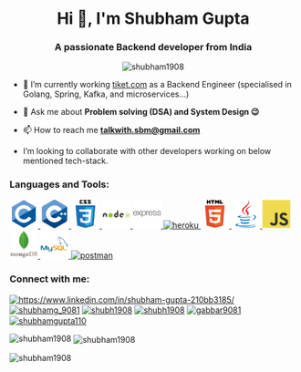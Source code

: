 <h1 align="center">Hi 👋, I'm Shubham Gupta</h1>
<h3 align="center">A passionate Backend developer from India</h3>

<p align="center"> <img src="https://komarev.com/ghpvc/?username=shubham1908&label=Profile%20views&color=0e75b6&style=flat" alt="shubham1908" /> </p>


- 🌱 I’m currently working [tiket.com](http://tiket.com/) as a Backend Engineer (specialised in Golang, Spring, Kafka, and microservices...)

- 💬 Ask me about **Problem solving (DSA) and System Design 😉**

- 📫 How to reach me **talkwith.sbm@gmail.com**

-  I’m looking to collaborate with other developers working on below mentioned tech-stack.



<h3 align="left">Languages and Tools:</h3>
<p align="left"> <a href="https://www.cprogramming.com/" target="_blank" rel="noreferrer"> <img src="https://raw.githubusercontent.com/devicons/devicon/master/icons/c/c-original.svg" alt="c" width="50" height="50"/> </a> <a href="https://www.w3schools.com/cpp/" target="_blank" rel="noreferrer"> <img src="https://raw.githubusercontent.com/devicons/devicon/master/icons/cplusplus/cplusplus-original.svg" alt="cplusplus" width="50" height="50"/> </a> <a href="https://www.w3schools.com/css/" target="_blank" rel="noreferrer"> <img src="https://raw.githubusercontent.com/devicons/devicon/master/icons/css3/css3-original-wordmark.svg" alt="css3" width="50" height="50"/> </a> <a href="https://nodejs.org" target="_blank" rel="noreferrer"> <img src="https://raw.githubusercontent.com/devicons/devicon/master/icons/nodejs/nodejs-original-wordmark.svg" alt="nodejs" width="50" height="50"/> </a> <a href="https://expressjs.com" target="_blank" rel="noreferrer"> <img src="https://raw.githubusercontent.com/devicons/devicon/master/icons/express/express-original-wordmark.svg" alt="express" width="50" height="50"/> </a> <a href="https://heroku.com" target="_blank" rel="noreferrer"> <img src="https://www.vectorlogo.zone/logos/heroku/heroku-icon.svg" alt="heroku" width="50" height="50"/> </a> <a href="https://www.w3.org/html/" target="_blank" rel="noreferrer"> <img src="https://raw.githubusercontent.com/devicons/devicon/master/icons/html5/html5-original-wordmark.svg" alt="html5" width="50" height="50"/> </a> <a href="https://www.java.com" target="_blank" rel="noreferrer"> <img src="https://raw.githubusercontent.com/devicons/devicon/master/icons/java/java-original.svg" alt="java" width="50" height="50"/> </a> <a href="https://developer.mozilla.org/en-US/docs/Web/JavaScript" target="_blank" rel="noreferrer"> <img src="https://raw.githubusercontent.com/devicons/devicon/master/icons/javascript/javascript-original.svg" alt="javascript" width="50" height="50"/> </a> <a href="https://www.mongodb.com/" target="_blank" rel="noreferrer"> <img src="https://raw.githubusercontent.com/devicons/devicon/master/icons/mongodb/mongodb-original-wordmark.svg" alt="mongodb" width="50" height="50"/> </a> <a href="https://www.mysql.com/" target="_blank" rel="noreferrer"> <img src="https://raw.githubusercontent.com/devicons/devicon/master/icons/mysql/mysql-original-wordmark.svg" alt="mysql" width="50" height="50"/> </a> <a href="https://postman.com" target="_blank" rel="noreferrer"> <img src="https://www.vectorlogo.zone/logos/getpostman/getpostman-icon.svg" alt="postman" width="50" height="50"/> </a> </p>

<h3 align="left">Connect with me:</h3>
<p align="left">
<a href="https://www.linkedin.com/in/sbm-gpt/" target="blank"><img align="center" src="https://raw.githubusercontent.com/rahuldkjain/github-profile-readme-generator/master/src/images/icons/Social/linked-in-alt.svg" alt="https://www.linkedin.com/in/shubham-gupta-210bb3185/" height="50" width="50" /></a>
<a href="https://www.codechef.com/users/shubhamg_9081" target="blank"><img align="center" src="https://cdn.jsdelivr.net/npm/simple-icons@3.1.0/icons/codechef.svg" alt="shubhamg_9081" height="50" width="50" /></a>
<a href="https://www.hackerrank.com/shubh1908" target="blank"><img align="center" src="https://raw.githubusercontent.com/rahuldkjain/github-profile-readme-generator/master/src/images/icons/Social/hackerrank.svg" alt="shubh1908" height="50" width="50" /></a>
<a href="https://codeforces.com/profile/shubh1908" target="blank"><img align="center" src="https://raw.githubusercontent.com/rahuldkjain/github-profile-readme-generator/master/src/images/icons/Social/codeforces.svg" alt="shubh1908" height="50" width="50" /></a>
<a href="https://www.leetcode.com/gabbar9081" target="blank"><img align="center" src="https://raw.githubusercontent.com/rahuldkjain/github-profile-readme-generator/master/src/images/icons/Social/leet-code.svg" alt="gabbar9081" height="50" width="50" /></a>
<a href="https://auth.geeksforgeeks.org/user/shubhamgupta110" target="blank"><img align="center" src="https://raw.githubusercontent.com/rahuldkjain/github-profile-readme-generator/master/src/images/icons/Social/geeks-for-geeks.svg" alt="shubhamgupta110" height="50" width="50" /></a>
</p>

<p><img align="left" src="https://github-readme-stats.vercel.app/api/top-langs?username=shubham1908&show_icons=true&locale=en&layout=compact" alt="shubham1908" /></p>

<p>&nbsp;<img align="center" src="https://github-readme-stats.vercel.app/api?username=shubham1908&show_icons=true&locale=en" alt="shubham1908" /></p>

<p><img align="center" src="https://github-readme-streak-stats.herokuapp.com/?user=shubham1908&" alt="shubham1908" /></p>
